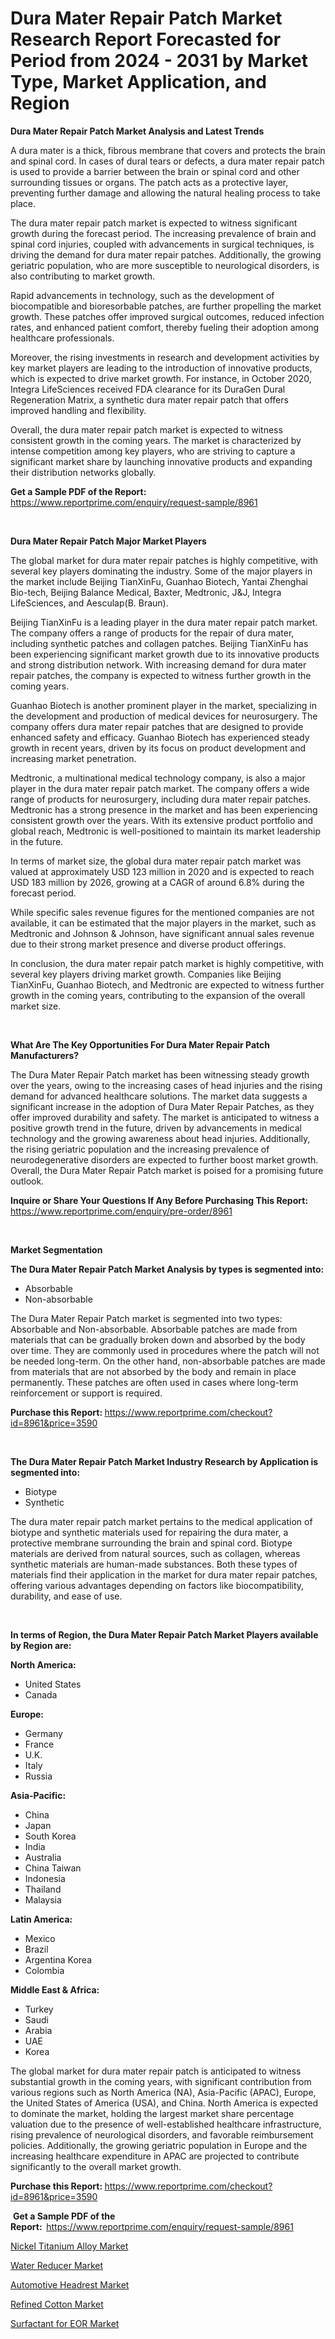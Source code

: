 <p><h1>Dura Mater Repair Patch Market Research Report Forecasted for Period from 2024 -  2031 by Market Type, Market Application, and Region</h1></p><p><strong>Dura Mater Repair Patch Market Analysis and Latest Trends</strong></p>
<p><p>A dura mater is a thick, fibrous membrane that covers and protects the brain and spinal cord. In cases of dural tears or defects, a dura mater repair patch is used to provide a barrier between the brain or spinal cord and other surrounding tissues or organs. The patch acts as a protective layer, preventing further damage and allowing the natural healing process to take place.</p><p>The dura mater repair patch market is expected to witness significant growth during the forecast period. The increasing prevalence of brain and spinal cord injuries, coupled with advancements in surgical techniques, is driving the demand for dura mater repair patches. Additionally, the growing geriatric population, who are more susceptible to neurological disorders, is also contributing to market growth.</p><p>Rapid advancements in technology, such as the development of biocompatible and bioresorbable patches, are further propelling the market growth. These patches offer improved surgical outcomes, reduced infection rates, and enhanced patient comfort, thereby fueling their adoption among healthcare professionals.</p><p>Moreover, the rising investments in research and development activities by key market players are leading to the introduction of innovative products, which is expected to drive market growth. For instance, in October 2020, Integra LifeSciences received FDA clearance for its DuraGen Dural Regeneration Matrix, a synthetic dura mater repair patch that offers improved handling and flexibility.</p><p>Overall, the dura mater repair patch market is expected to witness consistent growth in the coming years. The market is characterized by intense competition among key players, who are striving to capture a significant market share by launching innovative products and expanding their distribution networks globally.</p></p>
<p><strong>Get a Sample PDF of the Report:&nbsp;</strong> <a href="https://www.reportprime.com/enquiry/request-sample/8961">https://www.reportprime.com/enquiry/request-sample/8961</a></p>
<p>&nbsp;</p>
<p><strong>Dura Mater Repair Patch Major Market Players</strong></p>
<p><p>The global market for dura mater repair patches is highly competitive, with several key players dominating the industry. Some of the major players in the market include Beijing TianXinFu, Guanhao Biotech, Yantai Zhenghai Bio-tech, Beijing Balance Medical, Baxter, Medtronic, J&J, Integra LifeSciences, and Aesculap(B. Braun).</p><p>Beijing TianXinFu is a leading player in the dura mater repair patch market. The company offers a range of products for the repair of dura mater, including synthetic patches and collagen patches. Beijing TianXinFu has been experiencing significant market growth due to its innovative products and strong distribution network. With increasing demand for dura mater repair patches, the company is expected to witness further growth in the coming years.</p><p>Guanhao Biotech is another prominent player in the market, specializing in the development and production of medical devices for neurosurgery. The company offers dura mater repair patches that are designed to provide enhanced safety and efficacy. Guanhao Biotech has experienced steady growth in recent years, driven by its focus on product development and increasing market penetration.</p><p>Medtronic, a multinational medical technology company, is also a major player in the dura mater repair patch market. The company offers a wide range of products for neurosurgery, including dura mater repair patches. Medtronic has a strong presence in the market and has been experiencing consistent growth over the years. With its extensive product portfolio and global reach, Medtronic is well-positioned to maintain its market leadership in the future.</p><p>In terms of market size, the global dura mater repair patch market was valued at approximately USD 123 million in 2020 and is expected to reach USD 183 million by 2026, growing at a CAGR of around 6.8% during the forecast period.</p><p>While specific sales revenue figures for the mentioned companies are not available, it can be estimated that the major players in the market, such as Medtronic and Johnson & Johnson, have significant annual sales revenue due to their strong market presence and diverse product offerings.</p><p>In conclusion, the dura mater repair patch market is highly competitive, with several key players driving market growth. Companies like Beijing TianXinFu, Guanhao Biotech, and Medtronic are expected to witness further growth in the coming years, contributing to the expansion of the overall market size.</p></p>
<p>&nbsp;</p>
<p><strong>What Are The Key Opportunities For Dura Mater Repair Patch Manufacturers?</strong></p>
<p><p>The Dura Mater Repair Patch market has been witnessing steady growth over the years, owing to the increasing cases of head injuries and the rising demand for advanced healthcare solutions. The market data suggests a significant increase in the adoption of Dura Mater Repair Patches, as they offer improved durability and safety. The market is anticipated to witness a positive growth trend in the future, driven by advancements in medical technology and the growing awareness about head injuries. Additionally, the rising geriatric population and the increasing prevalence of neurodegenerative disorders are expected to further boost market growth. Overall, the Dura Mater Repair Patch market is poised for a promising future outlook.</p></p>
<p><strong>Inquire or Share Your Questions If Any Before Purchasing This Report:</strong> <a href="https://www.reportprime.com/enquiry/pre-order/8961">https://www.reportprime.com/enquiry/pre-order/8961</a></p>
<p>&nbsp;</p>
<p><strong>Market Segmentation</strong></p>
<p><strong>The Dura Mater Repair Patch Market Analysis by types is segmented into:</strong></p>
<p><ul><li>Absorbable</li><li>Non-absorbable</li></ul></p>
<p><p>The Dura Mater Repair Patch market is segmented into two types: Absorbable and Non-absorbable. Absorbable patches are made from materials that can be gradually broken down and absorbed by the body over time. They are commonly used in procedures where the patch will not be needed long-term. On the other hand, non-absorbable patches are made from materials that are not absorbed by the body and remain in place permanently. These patches are often used in cases where long-term reinforcement or support is required.</p></p>
<p><strong>Purchase this Report:&nbsp;</strong><a href="https://www.reportprime.com/checkout?id=8961&price=3590">https://www.reportprime.com/checkout?id=8961&price=3590</a></p>
<p>&nbsp;</p>
<p><strong>The Dura Mater Repair Patch Market Industry Research by Application is segmented into:</strong></p>
<p><ul><li>Biotype</li><li>Synthetic</li></ul></p>
<p><p>The dura mater repair patch market pertains to the medical application of biotype and synthetic materials used for repairing the dura mater, a protective membrane surrounding the brain and spinal cord. Biotype materials are derived from natural sources, such as collagen, whereas synthetic materials are human-made substances. Both these types of materials find their application in the market for dura mater repair patches, offering various advantages depending on factors like biocompatibility, durability, and ease of use.</p></p>
<p>&nbsp;</p>
<p><strong>In terms of Region, the Dura Mater Repair Patch Market Players available by Region are:</strong></p>
<p>
    <p> <strong> North America: </strong>
        <ul>
            <li>United States</li>
            <li>Canada</li>
        </ul>
        </p> 
    <p> <strong> Europe: </strong>
        <ul>
            <li>Germany</li>
            <li>France</li>
            <li>U.K.</li>
            <li>Italy</li>
            <li>Russia</li>
        </ul>
        </p> 
    <p> <strong> Asia-Pacific: </strong>
        <ul>
            <li>China</li>
            <li>Japan</li>
            <li>South Korea</li>
            <li>India</li>
            <li>Australia</li>
            <li>China Taiwan</li>
            <li>Indonesia</li>
            <li>Thailand</li>
            <li>Malaysia</li>
        </ul>
        </p> 
    <p> <strong> Latin America: </strong>
        <ul>
            <li>Mexico</li>
            <li>Brazil</li>
            <li>Argentina Korea</li>
            <li>Colombia</li>
        </ul>
        </p> 
    <p> <strong> Middle East & Africa: </strong>
        <ul>
            <li>Turkey</li>
            <li>Saudi</li>
            <li>Arabia</li>
            <li>UAE</li>
            <li>Korea</li>
        </ul>
    </p>
    </p>
<p><p>The global market for dura mater repair patch is anticipated to witness substantial growth in the coming years, with significant contribution from various regions such as North America (NA), Asia-Pacific (APAC), Europe, the United States of America (USA), and China. North America is expected to dominate the market, holding the largest market share percentage valuation due to the presence of well-established healthcare infrastructure, rising prevalence of neurological disorders, and favorable reimbursement policies. Additionally, the growing geriatric population in Europe and the increasing healthcare expenditure in APAC are projected to contribute significantly to the overall market growth.</p></p>
<p><strong>Purchase this Report: </strong><a href="https://www.reportprime.com/checkout?id=8961&price=3590">https://www.reportprime.com/checkout?id=8961&price=3590</a></p>
<p>&nbsp;<strong>Get a Sample PDF of the Report:&nbsp;&nbsp;</strong><a href="https://www.reportprime.com/enquiry/request-sample/8961">https://www.reportprime.com/enquiry/request-sample/8961</a></p>
<p><strong></strong></p>
<p><p><a href="https://medium.com/@gracemoreno2019/decoding-nickel-titanium-alloy-market-metrics-market-share-trends-and-growth-patterns-357cf9c62f93">Nickel Titanium Alloy Market</a></p><p><a href="https://medium.com/@gracemoreno2019/water-reducer-market-size-cagr-trends-2024-2030-363cbad97e84">Water Reducer Market</a></p><p><a href="https://medium.com/@royalmiller09/automotive-headrest-market-outlook-industry-overview-and-forecast-2024-to-2031-ce9eb2c5dc4f">Automotive Headrest Market</a></p><p><a href="https://medium.com/@gracemoreno2019/refined-cotton-market-size-market-outlook-and-market-forecast-2024-to-2031-fe823edc8294">Refined Cotton Market</a></p><p><a href="https://medium.com/@gracemoreno2019/surfactant-for-eor-market-size-market-outlook-and-market-forecast-2024-to-2031-24a3075229b1">Surfactant for EOR Market</a></p></p>